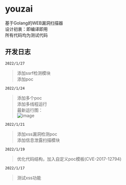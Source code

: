 # youzai
基于Golang的WEB漏洞扫描器  
设计初衷：即编译即用  
所有代码均为测试代码  
## 开发日志
`2022/1/27`  
> 添加ssrf检测模块  
> 添加poc

`2022/1/24`  
> 添加多个poc  
> 添加多线程运行  
> 最新运行图：  
> ![image](https://github.com/qian-shen/youzai/blob/main/beta.gif)  

`2022/1/21`  
> 添加xss漏洞检测poc  
> 添加信息泄露扫描模块  

`2022/1/19`  
> 优化代码结构，加入自定义poc模板(CVE-2017-12794)

`2022/1/17`  
> 测试xss功能  




